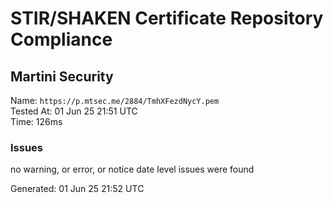 # STIR/SHAKEN Certificate Repository Compliance

## Martini Security

Name: `https://p.mtsec.me/2884/TmhXFezdNycY.pem`\
Tested At: 01 Jun 25 21:51 UTC\
Time: 126ms

### Issues

no warning, or error, or notice date level issues were found

Generated: 01 Jun 25 21:52 UTC